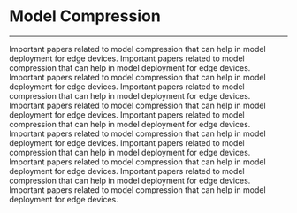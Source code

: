 # Model Compression
---
Important papers related to model compression that can help in model deployment for edge devices.
Important papers related to model compression that can help in model deployment for edge devices.
Important papers related to model compression that can help in model deployment for edge devices.
Important papers related to model compression that can help in model deployment for edge devices.
Important papers related to model compression that can help in model deployment for edge devices.
Important papers related to model compression that can help in model deployment for edge devices.
Important papers related to model compression that can help in model deployment for edge devices.
Important papers related to model compression that can help in model deployment for edge devices.
Important papers related to model compression that can help in model deployment for edge devices.
Important papers related to model compression that can help in model deployment for edge devices.
Important papers related to model compression that can help in model deployment for edge devices.

